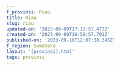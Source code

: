 ```yaml
---
f_provinsi: Riau
title: Riau
slug: riau
updated-on: '2023-09-09T17:12:57.477Z'
created-on: '2023-09-09T16:58:57.791Z'
published-on: '2023-09-16T12:07:38.345Z'
f_region: Sumatera
layout: '[provinsi].html'
tags: provinsi
---
```



